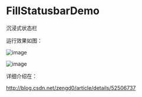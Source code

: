 # FillStatusbarDemo

沉浸式状态栏

运行效果如图：

![image](http://img.blog.csdn.net/20160911214100300)

![image](http://img.blog.csdn.net/20160911214325017)

详细介绍在：

http://blog.csdn.net/zengd0/article/details/52506737
